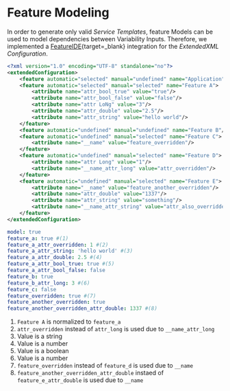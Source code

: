 # Feature Modeling

In order to generate only valid _Service Templates_, feature Models can be used to model dependencies between Variability Inputs.
Therefore, we implemented a [FeatureIDE](https://featureide.github.io){target=_blank} integration for the _ExtendedXML Configuration_.

```xml linenums="1"
<?xml version="1.0" encoding="UTF-8" standalone="no"?>
<extendedConfiguration>
    <feature automatic="selected" manual="undefined" name="Application"/>
    <feature automatic="selected" manual="selected" name="Feature A">
        <attribute name="attr_bool_true" value="true"/>
        <attribute name="attr_bool_false" value="false"/>
        <attribute name="attr LoNg" value="3"/>
        <attribute name="attr_double" value="2.5"/>
        <attribute name="attr_string" value="hello world"/>
    </feature>
    <feature automatic="undefined" manual="undefined" name="Feature B"/>
    <feature automatic="undefined" manual="selected" name="Feature C">
        <attribute name="__name" value="feature_overridden"/>
    </feature>
    <feature automatic="undefined" manual="selected" name="Feature D">
        <attribute name="attr Long" value="1"/>
        <attribute name="__name_attr_long" value="attr_overridden"/>
    </feature>
    <feature automatic="undefined" manual="selected" name="Feature E">
        <attribute name="__name" value="feature_another_overridden"/>
        <attribute name="attr_double" value="1337"/>
        <attribute name="attr_string" value="something"/>
        <attribute name="__name_attr_string" value="attr_also_overridden"/>
    </feature>
</extendedConfiguration>
```

```yaml linenums="1"
model: true
feature_a: true #(1)
feature_a_attr_overridden: 1 #(2)
feature_a_attr_string: 'hello world' #(3)
feature_a_attr_double: 2.5 #(4)
feature_a_attr_bool_true: true #(5)
feature_a_attr_bool_false: false 
feature_b: true
feature_b_attr_long: 3 #(6)
feature_c: false
feature_overridden: true #(7)
feature_another_overridden: true 
feature_another_overridden_attr_double: 1337 #(8)
```

1.  `Feature A` is normalized to `feature_a`
1.  `attr_overridden` instead of `attr_long` is used due to `__name_attr_long`
1.  Value is a string
1.  Value is a number
1.  Value is a boolean
1.  Value is a number
1.  `feature_overridden` instead of `feature_d` is used due to `__name`
1.  `feature_another_overridden_attr_double` instaed of `feature_e_attr_double` is used due to `__name`
